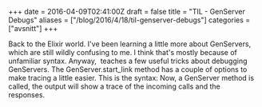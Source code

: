 +++
date = 2016-04-09T02:41:00Z
draft = false
title = "TIL - GenServer Debugs"
aliases = ["/blog/2016/4/18/til-genserver-debugs"]
categories = ["avsnitt"]
+++

Back to the Elixir world. I've been learning a little more about GenServers, which are still wildly confusing to me. I think that's mostly because of unfamiliar syntax.
Anyway, &nbsp;teaches a few useful tricks about debugging GenServers.
The GenServer.start_link method has a couple of options to make tracing a little easier. This is the syntax:
Now, a GenServer method is called, the output will show a trace of the incoming calls and the responses.&nbsp;

